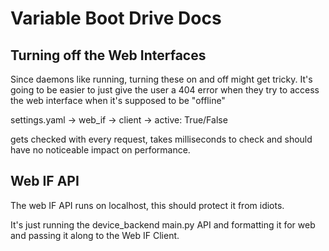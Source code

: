 # Variable Boot Drive Docs

## Turning off the Web Interfaces

Since daemons like running, turning these on and off might get tricky.
It's going to be easier to just give the user a 404 error when they try to access
the web interface when it's supposed to be "offline"

settings.yaml -> web_if -> client -> active: True/False

gets checked with every request, takes milliseconds to check and should have
no noticeable impact on performance. 

## Web IF API

The web IF API runs on localhost, this should protect it from idiots.

It's just running the device_backend main.py API and formatting it for web and
passing it along to the Web IF Client. 
